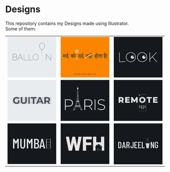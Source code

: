 # Designs
This repository contains my Designs made using Illustrator.<br>
Some of them:<br>
<table>
<tr><td><img src="./2020-11/png/22.11.2020.png"></td><td><img src="./2020-11/png/19.11.2020.png"></td><td><img src="./2021-01/png/16.01.2021.png"></td></tr>
<tr><td><img src="./2020-12/png/02.12.2020.png"></td><td><img src="./2020-12/png/18.12.2020.png"></td><td><img src="./2020-12/png/08.12.2020.png"></td></tr>
<tr><td><img src="./2020-12/png/27.12.2020.png"></td><td><img src="./2021-01/png/05.01.2021.png"></td><td><img src="./2020-12/png/31.12.2020.png"></td></tr>
</table>
